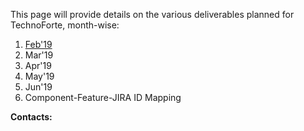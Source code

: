 This page will provide details on the various deliverables planned for TechnoForte, month-wise: 
1. [Feb'19](https://github.com/mosip/mosip/wiki/Feb'19)
2. Mar'19
3. Apr'19
4. May'19
5. Jun'19
6. Component-Feature-JIRA ID Mapping

**Contacts:**